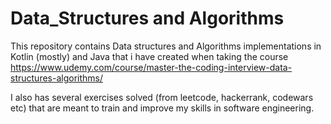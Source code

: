 # Data_Structures and Algorithms

This repository contains Data structures and Algorithms implementations in Kotlin (mostly) and Java that i have created when taking the course https://www.udemy.com/course/master-the-coding-interview-data-structures-algorithms/

I also has several exercises solved (from leetcode, hackerrank, codewars etc) that are meant to train and improve my skills in software engineering.


